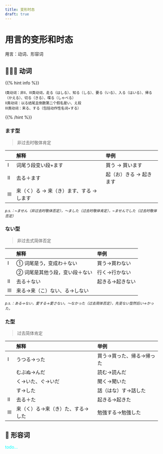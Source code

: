 ```yaml
---
title: 变形时态
draft: true
---
```


# 用言的变形和时态

用言：动词、形容词

## 🏃🏻‍♀️ 动词

{{% hint info %}}

<small>I类动词：非II、III类动词，走る（はしる）、知る（しる）、要る（いる）、入る（はいる）、帰る（かえる）、切る（きる）、喋る（しゃべる）</small><br>
<small>II类动词：以る结尾且倒数第二个假名是い、え段 </small><br>
<small>III类动词：来る、する（包括动作性名词+する）</small>

{{% /hint %}}

### ます型
> 非过去时敬体肯定

|  | 解释 | 举例 |
| :--- | :--- | :--- |
| I | 词尾う段变い段+ます | 買う → 買います |
| II | 去る＋ます | 起（お）きる → 起きます |
| III | 来（く）る → 来（き）ます、する → します | |

*<small>p.s.：~ません（非过去时敬体否定），〜ました（过去时敬体肯定），~ませんでした（过去时敬体否定）</small>*

### ない型
> 非过去式简体否定

|  | 解释 | 举例 |
| :--- | :--- | :--- |
| I | ① 词尾是う，变成わ＋ない | 買う→買わない |
| | ② 词尾是其他う段，变い段＋ない | 行く→行かない |
| II | 去る＋ない | 起きる→起きない |
| III | 来る→来（こ）ない、る→しない | |

*<small>p.s.：ある→ない，愛する→愛さない。〜なかった（过去简体否定），先变ない型然后い→かった。</small>*

### た型
> 过去简体肯定

|  | 解释 | 举例 |
| :--- | :--- | :--- |
| I | うつる→った | 買う→買った、帰る→帰った |
| | むぶぬ→んだ | 読む→読んだ |
| | く→いた、ぐ→いだ | 聞く→聞いた |
| | す→した | 話（はな）す→話した |
| II | 去る＋た | 起きる→起きた |
| III | 来（く）る→来（き）た、する→した | 勉強する→勉強した |

## 🦩 形容词

<font color="cyan">todo...</font>